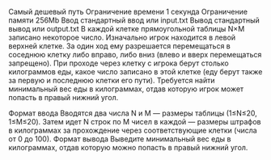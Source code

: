 Самый дешевый путь
Ограничение времени	1 секунда
Ограничение памяти	256Mb
Ввод	стандартный ввод или input.txt
Вывод	стандартный вывод или output.txt
В каждой клетке прямоугольной таблицы N×M записано некоторое число. Изначально игрок находится в левой верхней клетке. За один ход ему разрешается перемещаться в соседнюю клетку либо вправо, либо вниз (влево и вверх перемещаться запрещено). При проходе через клетку с игрока берут столько килограммов еды, какое число записано в этой клетке (еду берут также за первую и последнюю клетки его пути).
Требуется найти минимальный вес еды в килограммах, отдав которую игрок может попасть в правый нижний угол.

Формат ввода
Вводятся два числа N и M — размеры таблицы (1≤N≤20, 1≤M≤20). Затем идет N строк по M чисел в каждой — размеры штрафов в килограммах за прохождение через соответствующие клетки (числа от 0 до 100).
Формат вывода
Выведите минимальный вес еды в килограммах, отдав которую можно попасть в правый нижний угол.